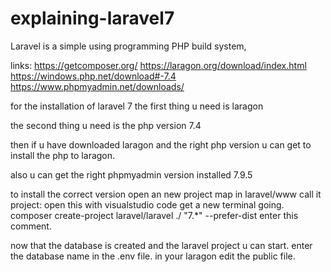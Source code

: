 # explaining-laravel7
Laravel is a simple using programming PHP build system, 


links: 
https://getcomposer.org/
https://laragon.org/download/index.html
https://windows.php.net/download#-7.4
https://www.phpmyadmin.net/downloads/

for the installation of laravel 7 the first thing u need is laragon

the second thing u need is the php version 7.4

then if u have downloaded laragon and the right php version u can get to install the php to laragon.

also u can get the right phpmyadmin version installed 7.9.5

to install the correct version open an new project map in laravel/www
call it project:
open this with visualstudio code
get a new terminal going.
composer create-project laravel/laravel ./ "7.*" --prefer-dist
enter this comment.

now that the database is created and the laravel project u can start.
enter the database name in the .env file.
in your laragon edit the public file.



